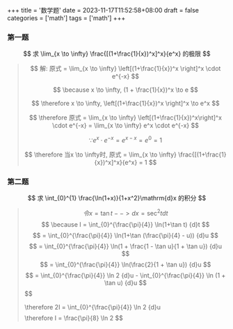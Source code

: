 +++
title = '数学题'
date = 2023-11-17T11:52:58+08:00
draft = false
categories = ['math']
tags = ['math']
+++

### 第一题
$$
求 \lim_{x \to \infty} \frac{[(1+\frac{1}{x})^x]^x}{e^x} 的极限
$$

> $$
> 解: 原式 = \lim_{x \to \infty} \left[(1+\frac{1}{x})^x \right]^x \cdot e^{-x}
> $$
> 
> $$
> \because x \to \infty, (1 + \frac{1}{x})^x \to e
> $$
> 
> $$
> \therefore x \to \infty, \left[(1+\frac{1}{x})^x \right]^x \to e^x
> $$
> 
> $$
> \therefore 原式 = \lim_{x \to \infty} \left[(1+\frac{1}{x})^x\right]^x \cdot e^{-x} = \lim_{x \to \infty} e^x \cdot e^{-x}
> $$
> 
> $$
> \because e^x \cdot e^{-x} = e^{x-x} = e^0 = 1
> $$
> 
> $$
> \therefore 当x \to \infty时, 原式 = \lim_{x \to \infty} \frac{[(1+\frac{1}{x})^x]^x}{e^x} = 1
> $$

### 第二题
$$
求 \int_{0}^{1} \frac{\ln(1+x)}{1+x^2}\mathrm{d}x 的积分
$$

> $$
> 令 x = \tan t --> {d}x = \sec ^2t{d}t
> $$
> $$
> \because I = \int_{0}^{\frac{\pi}{4}} \ln(1+\tan t) {d}t
> $$
> $$
>      = \int_{0}^{\frac{\pi}{4}} \ln(1+\tan (\frac{\pi}{4} - u)) {d}u
> $$
> $$
>      = \int_{0}^{\frac{\pi}{4}} \ln(1 + \frac{1 - \tan u}{1 + \tan u}) {d}u
> $$
> $$
>      = \int_{0}^{\frac{\pi}{4}} \ln(\frac{2}{1 + \tan u}) {d}u
> $$
> $$
>      = \int_{0}^{\frac{\pi}{4}} \ln 2 {d}u - \int_{0}^{\frac{\pi}{4}} \ln (1 + \tan u) {d}u
> $$
> $$
> 
> $$
> $$
> \therefore  2I = \int_{0}^{\frac{\pi}{4}} \ln 2 {d}u
> $$
> $$
> \therefore I = \frac{\pi}{8} \ln 2
> $$
